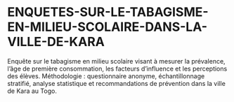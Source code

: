 # ENQUETES-SUR-LE-TABAGISME-EN-MILIEU-SCOLAIRE-DANS-LA-VILLE-DE-KARA
Enquête sur le tabagisme en milieu scolaire visant à mesurer la prévalence, l’âge de première consommation, les facteurs d’influence et les perceptions des élèves. Méthodologie : questionnaire anonyme, échantillonnage stratifié, analyse statistique et recommandations de prévention dans la ville de Kara au Togo.
